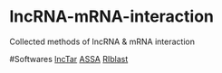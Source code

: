 # lncRNA-mRNA-interaction
Collected methods of lncRNA &amp; mRNA interaction

#Softwares 
[lncTar](http://www.cuilab.cn/lnctar)
[ASSA](https://sourceforge.net/projects/assa/)
[RIblast](https://github.com/fukunagatsu/RIblast)

